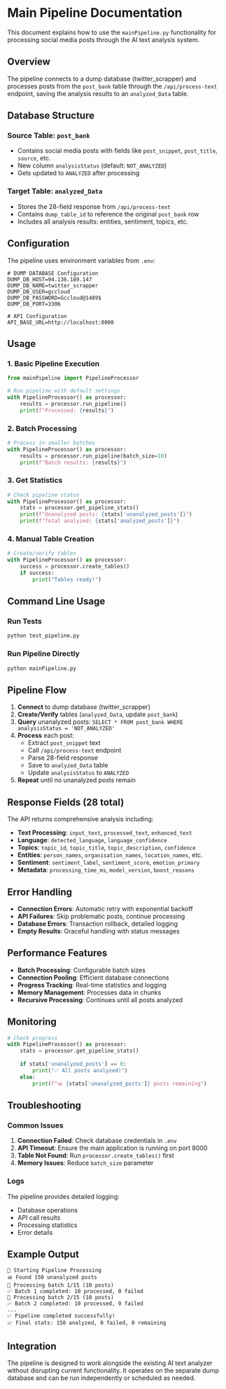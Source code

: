 # Main Pipeline Documentation

This document explains how to use the `mainPipeline.py` functionality for processing social media posts through the AI text analysis system.

## Overview

The pipeline connects to a dump database (twitter_scrapper) and processes posts from the `post_bank` table through the `/api/process-text` endpoint, saving the analysis results to an `analyzed_Data` table.

## Database Structure

### Source Table: `post_bank`
- Contains social media posts with fields like `post_snippet`, `post_title`, `source`, etc.
- New column `analysisStatus` (default: `NOT_ANALYZED`)
- Gets updated to `ANALYZED` after processing

### Target Table: `analyzed_Data`
- Stores the 28-field response from `/api/process-text`
- Contains `dump_table_id` to reference the original `post_bank` row
- Includes all analysis results: entities, sentiment, topics, etc.

## Configuration

The pipeline uses environment variables from `.env`:

```env
# DUMP DATABASE Configuration
DUMP_DB_HOST=94.136.189.147
DUMP_DB_NAME=twitter_scrapper
DUMP_DB_USER=gccloud
DUMP_DB_PASSWORD=Gccloud@1489$
DUMP_DB_PORT=3306

# API Configuration
API_BASE_URL=http://localhost:8000
```

## Usage

### 1. Basic Pipeline Execution

```python
from mainPipeline import PipelineProcessor

# Run pipeline with default settings
with PipelineProcessor() as processor:
    results = processor.run_pipeline()
    print(f"Processed: {results}")
```

### 2. Batch Processing

```python
# Process in smaller batches
with PipelineProcessor() as processor:
    results = processor.run_pipeline(batch_size=10)
    print(f"Batch results: {results}")
```

### 3. Get Statistics

```python
# Check pipeline status
with PipelineProcessor() as processor:
    stats = processor.get_pipeline_stats()
    print(f"Unanalyzed posts: {stats['unanalyzed_posts']}")
    print(f"Total analyzed: {stats['analyzed_posts']}")
```

### 4. Manual Table Creation

```python
# Create/verify tables
with PipelineProcessor() as processor:
    success = processor.create_tables()
    if success:
        print("Tables ready!")
```

## Command Line Usage

### Run Tests
```bash
python test_pipeline.py
```

### Run Pipeline Directly
```bash
python mainPipeline.py
```

## Pipeline Flow

1. **Connect** to dump database (twitter_scrapper)
2. **Create/Verify** tables (`analyzed_Data`, update `post_bank`)
3. **Query** unanalyzed posts: `SELECT * FROM post_bank WHERE analysisStatus = 'NOT_ANALYZED'`
4. **Process** each post:
   - Extract `post_snippet` text
   - Call `/api/process-text` endpoint
   - Parse 28-field response
   - Save to `analyzed_Data` table
   - Update `analysisStatus` to `ANALYZED`
5. **Repeat** until no unanalyzed posts remain

## Response Fields (28 total)

The API returns comprehensive analysis including:

- **Text Processing**: `input_text`, `processed_text`, `enhanced_text`
- **Language**: `detected_language`, `language_confidence`
- **Topics**: `topic_id`, `topic_title`, `topic_description`, `confidence`
- **Entities**: `person_names`, `organisation_names`, `location_names`, etc.
- **Sentiment**: `sentiment_label`, `sentiment_score`, `emotion_primary`
- **Metadata**: `processing_time_ms`, `model_version`, `boost_reasons`

## Error Handling

- **Connection Errors**: Automatic retry with exponential backoff
- **API Failures**: Skip problematic posts, continue processing
- **Database Errors**: Transaction rollback, detailed logging
- **Empty Results**: Graceful handling with status messages

## Performance Features

- **Batch Processing**: Configurable batch sizes
- **Connection Pooling**: Efficient database connections
- **Progress Tracking**: Real-time statistics and logging
- **Memory Management**: Processes data in chunks
- **Recursive Processing**: Continues until all posts analyzed

## Monitoring

```python
# Check progress
with PipelineProcessor() as processor:
    stats = processor.get_pipeline_stats()
    
    if stats['unanalyzed_posts'] == 0:
        print("✅ All posts analyzed!")
    else:
        print(f"📊 {stats['unanalyzed_posts']} posts remaining")
```

## Troubleshooting

### Common Issues

1. **Connection Failed**: Check database credentials in `.env`
2. **API Timeout**: Ensure the main application is running on port 8000
3. **Table Not Found**: Run `processor.create_tables()` first
4. **Memory Issues**: Reduce `batch_size` parameter

### Logs

The pipeline provides detailed logging:
- Database operations
- API call results
- Processing statistics
- Error details

## Example Output

```
🚀 Starting Pipeline Processing
📊 Found 150 unanalyzed posts
🔄 Processing batch 1/15 (10 posts)
✅ Batch 1 completed: 10 processed, 0 failed
🔄 Processing batch 2/15 (10 posts)
✅ Batch 2 completed: 10 processed, 0 failed
...
✅ Pipeline completed successfully!
📈 Final stats: 150 analyzed, 0 failed, 0 remaining
```

## Integration

The pipeline is designed to work alongside the existing AI text analyzer without disrupting current functionality. It operates on the separate dump database and can be run independently or scheduled as needed.